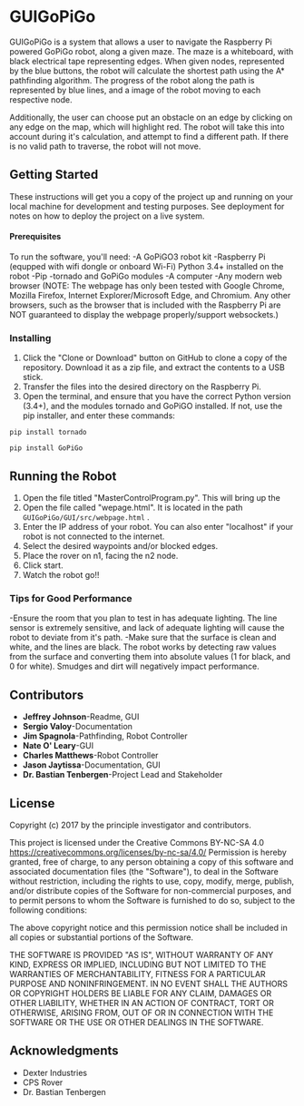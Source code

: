 # GUIGoPiGo

GUIGoPiGo is a system that allows a user to navigate the Raspberry Pi powered GoPiGo robot, along a given maze. The maze is a whiteboard, with black electrical tape representing edges. When given nodes, represented by the blue buttons, the robot will calculate the shortest path using the A* pathfinding algorithm. The progress of the robot along the path is represented by blue lines, and a image of the robot moving to each respective node.

Additionally, the user can choose put an obstacle on an edge by clicking on any edge on the map, which will highlight red. The robot will take this into account during it's calculation, and attempt to find a different path. If there is no valid path to traverse, the robot will not move. 

## Getting Started

These instructions will get you a copy of the project up and running on your local machine for development and testing purposes. See deployment for notes on how to deploy the project on a live system.

#### Prerequisites

To run the software, you'll need:
-A GoPiGO3 robot kit
-Raspberry Pi (equpped with wifi dongle or onboard Wi-Fi)
Python 3.4+ installed on the robot
-Pip
-tornado and GoPiGo modules
-A computer
-Any modern web browser (NOTE: The webpage has only been tested with Google Chrome, Mozilla Firefox, Internet Explorer/Microsoft Edge, and Chromium. Any other browsers, such as the browser that is included with the Raspberry Pi are NOT guaranteed to display the webpage properly/support websockets.)

### Installing

1. Click the "Clone or Download" button on GitHub to clone a copy of the repository. Download it as a zip file, and extract the contents to a USB stick.
2. Transfer the files into the desired directory on the Raspberry Pi.
3. Open the terminal, and ensure that you have the correct Python version (3.4+), and the modules tornado and GoPiGO installed. If not, use the pip installer, and enter these commands:
```
pip install tornado
```
```
pip install GoPiGo
```
## Running the Robot
1. Open the file titled "MasterControlProgram.py". This will bring up the
2. Open the file called "wepage.html". It is located in the path ```GUIGoPiGo/GUI/src/webpage.html``` .
3. Enter the IP address of your robot. You can also enter "localhost" if your robot is not connected to the internet.
4. Select the desired waypoints and/or blocked edges.
5. Place the rover on n1, facing the n2 node.
6. Click start.
7. Watch the robot go!! 

### Tips for Good Performance

-Ensure the room that you plan to test in has adequate lighting. The line sensor is extremely sensitive, and lack of adequate lighting will cause the robot to deviate from it's path.
-Make sure that the surface is clean and white, and the lines are black. The robot works by detecting raw values from the surface and converting them into absolute values (1 for black, and 0 for white). Smudges and dirt will negatively impact performance.

## Contributors

* **Jeffrey Johnson**-Readme, GUI
* **Sergio Valoy**-Documentation
* **Jim Spagnola**-Pathfinding, Robot Controller
* **Nate O' Leary**-GUI
* **Charles Matthews**-Robot Controller
* **Jason Jaytissa**-Documentation, GUI
* **Dr. Bastian Tenbergen**-Project Lead and Stakeholder 

## License
Copyright (c) 2017 by the principle investigator and contributors.

This project is licensed under the Creative Commons BY-NC-SA 4.0 https://creativecommons.org/licenses/by-nc-sa/4.0/
Permission is hereby granted, free of charge, to any person obtaining a copy
of this software and associated documentation files (the "Software"), to deal
in the Software without restriction, including the rights to use, copy, modify, merge,
publish, and/or distribute copies of the Software for non-commercial purposes,
and to permit persons to whom the Software is furnished to do so,
subject to the following conditions:

The above copyright notice and this permission notice shall be included in all
copies or substantial portions of the Software.

THE SOFTWARE IS PROVIDED "AS IS", WITHOUT WARRANTY OF ANY KIND, EXPRESS OR
IMPLIED, INCLUDING BUT NOT LIMITED TO THE WARRANTIES OF MERCHANTABILITY,
FITNESS FOR A PARTICULAR PURPOSE AND NONINFRINGEMENT. IN NO EVENT SHALL THE
AUTHORS OR COPYRIGHT HOLDERS BE LIABLE FOR ANY CLAIM, DAMAGES OR OTHER
LIABILITY, WHETHER IN AN ACTION OF CONTRACT, TORT OR OTHERWISE, ARISING FROM,
OUT OF OR IN CONNECTION WITH THE SOFTWARE OR THE USE OR OTHER DEALINGS IN THE
SOFTWARE.

## Acknowledgments

* Dexter Industries
* CPS Rover
* Dr. Bastian Tenbergen
